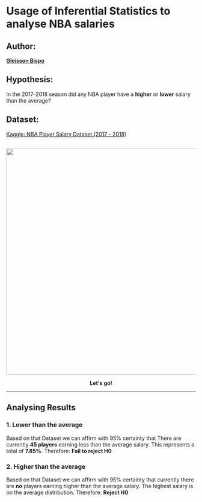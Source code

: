 # Usage of Inferential Statistics to analyse NBA salaries


## Author:
[__Gleisson Bispo__](https://github.com/gleissonbispo)

## Hypothesis:
In the 2017-2018 season did any NBA player have a **higher** or **lower** salary than the average?

## Dataset:
[Kaggle: NBA Player Salary Dataset (2017 - 2018)](https://www.kaggle.com/koki25ando/salary)

##
<img src=https://sportshub.cbsistatic.com/i/r/2018/09/15/f0e813c2-ad7f-453e-855d-097d9f4feed7/thumbnail/770x433/cdf43928ded227cc4f95dd2b8d702116/top100-cover.png width=600>

__<center> Let's go! </center>__

---
## Analysing Results

### __1. Lower than the average__
Based on that Dataset we can affirm with 95% certainty that There are currently __45 players__ earning less than the average salary. This represents a total of __7.85%__.
Therefore: **Fail to reject H0**


### __2. Higher than the average__
Based on that Dataset we can affirm with 95% certainty that currently there are __no__ players earning higher than the average salary. The highest salary is on the average distribution. Therefore: **Reject H0**

